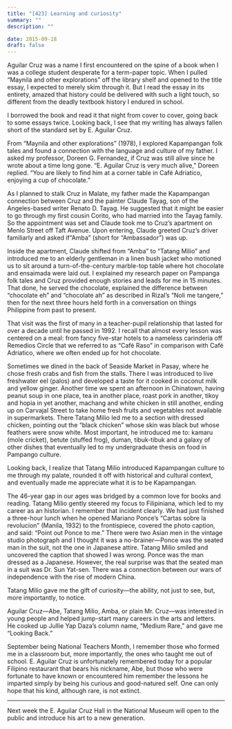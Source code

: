 ```yaml
---
title: "[423] Learning and curiosity"
summary: ""
description: ""

date: 2015-09-18
draft: false
---
```


Aguilar Cruz was a name I first encountered on the spine of a book when I was a college student desperate for a term-paper topic. When I pulled “Maynila and other explorations” off the library shelf and opened to the title essay, I expected to merely skim through it. But I read the essay in its entirety, amazed that history could be delivered with such a light touch, so different from the deadly textbook history I endured in school.

I borrowed the book and read it that night from cover to cover, going back to some essays twice. Looking back, I see that my writing has always fallen short of the standard set by E. Aguilar Cruz.

From “Maynila and other explorations” (1978), I explored Kapampangan folk tales and found a connection with the language and culture of my father. I asked my professor, Doreen G. Fernandez, if Cruz was still alive since he wrote about a time long gone. “E. Aguilar Cruz is very much alive,” Doreen replied. “You are likely to find him at a corner table in Café Adriatico, enjoying a cup of chocolate.”

As I planned to stalk Cruz in Malate, my father made the Kapampangan connection between Cruz and the painter Claude Tayag, son of the Angeles-based writer Renato D. Tayag. He suggested that it might be easier to go through my first cousin Corito, who had married into the Tayag family. So the appointment was set and Claude took me to Cruz’s apartment on Menlo Street off Taft Avenue. Upon entering, Claude greeted Cruz’s driver familiarly and asked if“Amba” (short for “Ambassador”) was up.

Inside the apartment, Claude shifted from “Amba” to “Tatang Milio” and introduced me to an elderly gentleman in a linen bush jacket who motioned us to sit around a turn-of-the-century marble-top table where hot chocolate and ensaimada were laid out. I explained my research paper on Pampanga folk tales and Cruz provided enough stories and leads for me in 15 minutes. That done, he served the chocolate, explained the difference between “chocolate eh” and “chocolate ah” as described in Rizal’s “Noli me tangere,” then for the next three hours held forth in a conversation on things Philippine from past to present.

That visit was the first of many in a teacher-pupil relationship that lasted for over a decade until he passed in 1992. I recall that almost every lesson was centered on a meal: from fancy five-star hotels to a nameless carinderia off Remedios Circle that we referred to as “Café Raso” in comparison with Café Adriatico, where we often ended up for hot chocolate.

Sometimes we dined in the back of Seaside Market in Pasay, where he chose fresh crabs and fish from the stalls. There I was introduced to live freshwater eel (palos) and developed a taste for it cooked in coconut milk and yellow ginger. Another time we spent an afternoon in Chinatown, having peanut soup in one place, tea in another place, roast pork in another, tikoy and hopia in yet another, machang and white chicken in still another, ending up on Carvajal Street to take home fresh fruits and vegetables not available in supermarkets. There Tatang Milio led me to a section with dressed chicken, pointing out the “black chicken” whose skin was black but whose feathers were snow white. Most important, he introduced me to: kamaru (mole cricket), betute (stuffed frog), duman, tibuk-tibuk and a galaxy of other dishes that eventually led to my undergraduate thesis on food in Pampango culture.

Looking back, I realize that Tatang Milio introduced Kapampangan culture to me through my palate, rounded it off with historical and cultural context, and eventually made me appreciate what it is to be Kapampangan.

The 46-year gap in our ages was bridged by a common love for books and reading. Tatang Milio gently steered my focus to Filipiniana, which led to my career as an historian. I remember that incident clearly. We had just finished a three-hour lunch when he opened Mariano Ponce’s “Cartas sobre la revolucion” (Manila, 1932) to the frontispiece, covered the photo caption, and said: “Point out Ponce to me.” There were two Asian men in the vintage studio photograph and I thought it was a no-brainer—Ponce was the seated man in the suit, not the one in Japanese attire. Tatang Milio smiled and uncovered the caption that showed I was wrong. Ponce was the man dressed as a Japanese. However, the real surprise was that the seated man in a suit was Dr. Sun Yat-sen. There was a connection between our wars of independence with the rise of modern China.

Tatang Milio gave me the gift of curiosity—the ability, not just to see, but, more importantly, to notice.

Aguilar Cruz—Abe, Tatang Milio, Amba, or plain Mr. Cruz—was interested in young people and helped jump-start many careers in the arts and letters. He cooked up Jullie Yap Daza’s column name, “Medium Rare,” and gave me “Looking Back.”

September being National Teachers Month, I remember those who formed me in a classroom but, more importantly, the ones who taught me out of school. E. Aguilar Cruz is unfortunately remembered today for a popular Filipino restaurant that bears his nickname, Abe, but those who were fortunate to have known or encountered him remember the lessons he imparted simply by being his curious and good-natured self. One can only hope that his kind, although rare, is not extinct.

* * *

Next week the E. Aguilar Cruz Hall in the National Museum will open to the public and introduce his art to a new generation.
